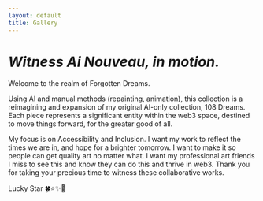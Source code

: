 ```yaml
---
layout: default
title: Gallery
---
```


<h1><i>Witness Ai Nouveau, in motion.</i></h1>
<p>Welcome to the realm of Forgotten Dreams.</p>

<p>Using AI and manual methods (repainting, animation), this collection is a reimagining and expansion of my original AI-only collection, 108 Dreams. Each piece represents a significant entity within the web3 space, destined to move things forward, for the greater good of all.</p> 

<p>My focus is on Accessibility and Inclusion. I want my work to reflect the times we are in, and hope for a brighter tomorrow. I want to make it so people can get quality art no matter what. I want my professional art friends I miss to see this and know they can do this and thrive in web3.  Thank you for taking your precious time to witness these collaborative works.</p>

Lucky Star 🍀⭐✨🌈
